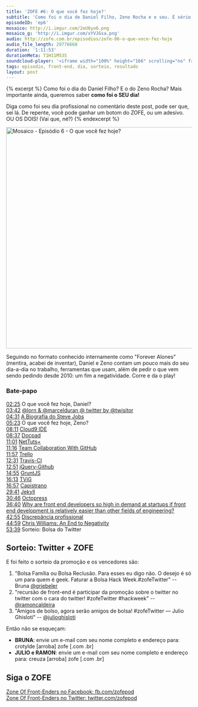 ```yaml
---
title: 'ZOFE #6: O que você fez hoje?'
subtitle: 'Como foi o dia de Daniel Filho, Zeno Rocha e o seu. É sério.'
episodeID: 'ep6'
mosaico: http://i.imgur.com/2eU6yo6.png
mosaico_g: 'http://i.imgur.com/xYVJGsa.png'
audio: http://zofe.com.br/episodios/zofe-06-o-que-voce-fez-hoje
audio_file_length: 29776668
duration: '1:11:53'
durationMeta: T1H11M53S
soundcloud-player: '<iframe width="100%" height="166" scrolling="no" frameborder="no" src="https://w.soundcloud.com/player/?url=https%3A//api.soundcloud.com/tracks/155519268%3Fsecret_token%3Ds-d2QoA&amp;color=ff5500&amp;auto_play=false&amp;hide_related=true&amp;show_artwork=true&amp;show_comments=false&amp;show_user=false&amp;show_reposts=false"></iframe>'
tags: episodio, front-end, dia, sorteio, resultado
layout: post
---
```


{% excerpt %}
Como foi o dia do Daniel Filho? E o do Zeno Rocha? Mais importante ainda, queremos saber **como foi o SEU dia!**

Diga como foi seu dia profissional no comentário deste post, pode ser que, sei lá. De repente, você pode ganhar um botom do ZOFE, ou um adesivo. OU OS DOIS! (Vai que, né?)
{% endexcerpt %}

<img title="Mosaico - Episódio 6 -  O que você fez hoje?" src="http://i.imgur.com/2eU6yo6.png" class="mosaico" alt="Mosaico - Episódio 6 -  O que você fez hoje?" width="600" height="600">

Seguindo no formato conhecido internamente como "Forever Alones" (mentira, acabei de inventar), Daniel e Zeno contam um pouco mais do seu dia-a-dia no trabalho, ferramentas que usam, além de pedir o que vem sendo pedindo desde 2010: um fim a negatividade. Corre e da o play!

### Bate-papo

[02:25](#t=0:2:25) O que você fez hoje, Daniel?<br>
[03:42](#t=0:3:42) [@lorn & @marcelduran @ twitter by @twisitor](https://twitter.com/twisitor/status/306878539318300672)<br>
[04:31](#t=0:4:31) [A Biografia do Steve Jobs](http://www.amazon.com.br/Steve-Jobs-ebook/dp/B004W2UBYW/ref=sr_1_1?s=digital-text&ie=UTF8&qid=1363035262&s/r=1-1)<br>
[05:23](#t=0:5:23) O que você fez hoje, Zeno?<br>
[08:11](#t=0:8:11) [Cloud9 IDE](http://c9.io/)<br>
[08:37](#t=0:8:37) [Docpad](http://docpad.org/)<br>
[11:01](#t=0:11:01) [NetTuts+](http://net.tutsplus.com/)<br>
[11:16](#t=0:11:16) [Team Collaboration With GitHub](http://net.tutsplus.com/articles/general/team-collaboration-with-github/)<br>
[11:57](#t=0:11:57) [Trello](http://trello.com/)<br>
[12:31](#t=0:12:31) [Travis-CI](http://travis-ci.org)<br>
[12:51](#t=0:12:51) [jQuery-Github](https://github.com/zenorocha/jquery-github)<br>
[14:55](#t=0:14:55) [GruntJS](http://gruntjs.com/)<br>
[16:13](#t=0:16:13) [TViG](http://tvig.ig.com.br/)<br>
[16:57](#t=0:16:57) [Capistrano](http://capistranorb.com/)<br>
[29:41](#t=0:29:41) [Jekyll](http://jekyllrb.com/)<br>
[30:46](#t=0:30:46) [Octopress](http://octopress.org/)<br>
[36:40](#t=0:36:40) [Why are front end developers so high in demand at startups if front end development is relatively easier than other fields of engineering?](https://www.quora.com/Startups/Why-are-front-end-developers-so-high-in-demand-at-startups-if-front-end-development-is-relatively-easier-than-other-fields-of-engineering)<br>
[42:55](#t=0:42:55) [Discrepância profissional](http://i.imgur.com/aX8LXyu.png)<br>
[44:59](#t=0:44:59) [Chris Williams: An End to Negativity](http://jsconf.eu/2011/an_end_to_negativity.html)<br>
[53:39](#t=0:53:39) Sorteio: Bolsa do Twitter<br>

## Sorteio: Twitter + ZOFE
E foi feito o sorteio da promoção e os vencedores são:

1. "Bolsa Família ou Bolsa Reclusão. Para esses eu digo não. O desejo é só um para quem é geek. Faturar a Bolsa Hack Week.#zofeTwitter" -- Bruna [@griebeler](http://twitter.com/griebeler)
2. "recursão de front-end é participar da promoção sobre o twitter no twitter com o cara do twitter! #zofeTwitter #hackweek" -- [@ramoncaldeira](http://twitter.com/ramoncaldeira)
3. "Amigos de bolso, agora serão amigos de bolsa! #zofeTwitter — Julio Ghisloti" -- [@julioghisloti](http://twitter.com/julioghisloti)

Então não se esqueçam:

* **BRUNA**: envie um e-mail com seu nome completo e endereço para: crotylde \[arroba\] zofe \[.com .br\]
* **JULIO e RAMON**: envie um e-mail com seu nome completo e endereço para: creuza \[arroba\] zofe \[.com .br\]

## Siga o ZOFE

[Zone Of Front-Enders no Facebook: fb.com/zofepod](http://fb.com/zofepod/ "ZOFE no Facebook: fb.com/zofepod")<br>
[Zone Of Front-Enders no Twitter: twitter.com/zofepod](http://twitter.com/zofepod/ "ZOFE no Twitter")<br>
